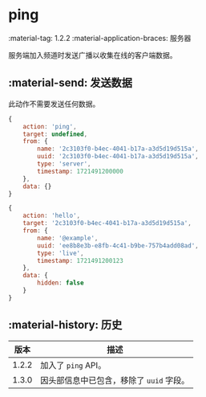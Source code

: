 # ping
<span class="feature-tag" title="最早可用版本" markdown>
    <span class="icon">:material-tag:</span>
    <span class="text">1.2.2</span>
</span>
<span class="feature-tag" title="终端类型" markdown>
    <span class="icon">:material-application-braces:</span>
    <span class="text">服务器</span>
</span>

服务端加入频道时发送广播以收集在线的客户端数据。

## :material-send: 发送数据
此动作不需要发送任何数据。

``` javascript title="示例"
{
    action: 'ping',
    target: undefined,
    from: {
        name: '2c3103f0-b4ec-4041-b17a-a3d5d19d515a',
        uuid: '2c3103f0-b4ec-4041-b17a-a3d5d19d515a',
        type: 'server',
        timestamp: 1721491200000
    },
    data: {}
}
```

``` javascript title="客户端回复示例"
{
    action: 'hello',
    target: '2c3103f0-b4ec-4041-b17a-a3d5d19d515a',
    from: {
        name: '@example',
        uuid: 'ee8b8e3b-e8fb-4c41-b9be-757b4add08ad',
        type: 'live',
        timestamp: 1721491200123
    },
    data: {
        hidden: false
    }
}
```

## :material-history: 历史

| 版本 | 描述 |
| - | - |
| 1.2.2 | 加入了 `ping` API。 |
| 1.3.0 | 因头部信息中已包含，移除了 `uuid` 字段。 |